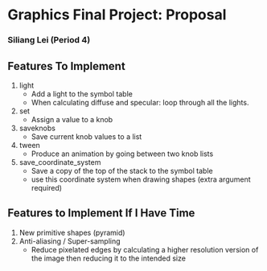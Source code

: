 # Graphics Final Project: Proposal

### Siliang Lei (Period 4)

## Features To Implement
1. light
    - Add a light to the symbol table
    - When calculating diffuse and specular: loop through all the lights.
2. set
    - Assign a value to a knob
3. saveknobs
    - Save current knob values to a list
4. tween
    - Produce an animation by going between two knob lists
5. save_coordinate_system
    - Save a copy of the top of the stack to the symbol table
    - use this coordinate system when drawing shapes (extra argument required)
## Features to Implement If I Have Time
1. New primitive shapes (pyramid)
2. Anti-aliasing / Super-sampling
    - Reduce pixelated edges by calculating a higher resolution version of the image then reducing it to the intended size
